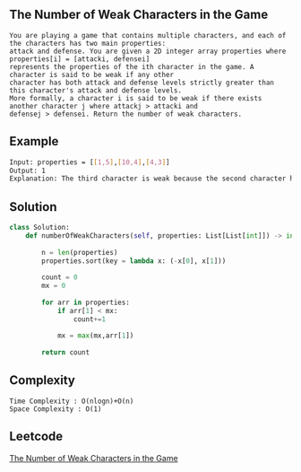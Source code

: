 ## The Number of Weak Characters in the Game
```
You are playing a game that contains multiple characters, and each of the characters has two main properties: 
attack and defense. You are given a 2D integer array properties where properties[i] = [attacki, defensei] 
represents the properties of the ith character in the game. A character is said to be weak if any other 
character has both attack and defense levels strictly greater than this character's attack and defense levels. 
More formally, a character i is said to be weak if there exists another character j where attackj > attacki and 
defensej > defensei. Return the number of weak characters.
```

## Example 
```bash
Input: properties = [[1,5],[10,4],[4,3]]
Output: 1
Explanation: The third character is weak because the second character has a strictly greater attack and defense.


```
## Solution

```python
class Solution:
    def numberOfWeakCharacters(self, properties: List[List[int]]) -> int:
        
        n = len(properties)
        properties.sort(key = lambda x: (-x[0], x[1]))
        
        count = 0
        mx = 0
        
        for arr in properties:
            if arr[1] < mx:
                count+=1
                
            mx = max(mx,arr[1])
            
        return count
```
## Complexity

```
Time Complexity : O(nlogn)+O(n)
Space Complexity : O(1)
```
## Leetcode
[The Number of Weak Characters in the Game](https://leetcode.com/problems/the-number-of-weak-characters-in-the-game/)


